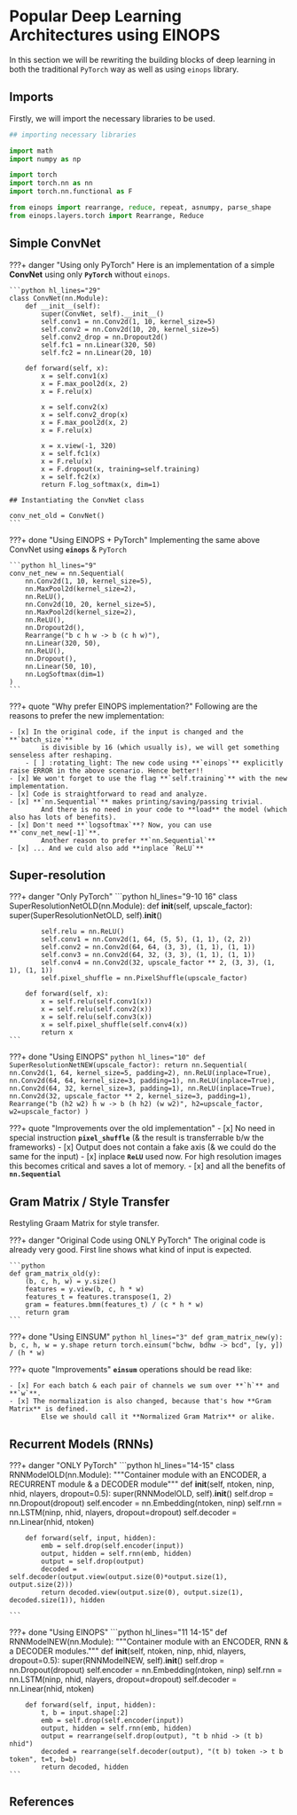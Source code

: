 # Popular Deep Learning Architectures using EINOPS

In this section we will be rewriting the building blocks of deep learning
in both the traditional `PyTorch` way as well as using `einops` library.

## Imports

Firstly, we will import the necessary libraries to be used.

```python hl_lines="10-11"
## importing necessary libraries

import math
import numpy as np

import torch
import torch.nn as nn
import torch.nn.functional as F

from einops import rearrange, reduce, repeat, asnumpy, parse_shape
from einops.layers.torch import Rearrange, Reduce
```

## Simple ConvNet

???+ danger "Using only PyTorch"
    Here is an implementation of a simple **ConvNet** using only **`PyTorch`**
    without `einops`.

    ```python hl_lines="29"
    class ConvNet(nn.Module):
        def __init__(self):
            super(ConvNet, self).__init__()
            self.conv1 = nn.Conv2d(1, 10, kernel_size=5)
            self.conv2 = nn.Conv2d(10, 20, kernel_size=5)
            self.conv2_drop = nn.Dropout2d()
            self.fc1 = nn.Linear(320, 50)
            self.fc2 = nn.Linear(20, 10)
            
        def forward(self, x):
            x = self.conv1(x)
            x = F.max_pool2d(x, 2)
            x = F.relu(x)
            
            x = self.conv2(x)
            x = self.conv2_drop(x)
            x = F.max_pool2d(x, 2)
            x = F.relu(x)

            x = x.view(-1, 320)
            x = self.fc1(x)
            x = F.relu(x)
            x = F.dropout(x, training=self.training)
            x = self.fc2(x)
            return F.log_softmax(x, dim=1)
    
    ## Instantiating the ConvNet class
       
    conv_net_old = ConvNet()
    ```

???+ done "Using EINOPS + PyTorch"
    Implementing the same above ConvNet using **`einops`** & `PyTorch`
    
    ```python hl_lines="9"
    conv_net_new = nn.Sequential(
        nn.Conv2d(1, 10, kernel_size=5),
        nn.MaxPool2d(kernel_size=2),
        nn.ReLU(),
        nn.Conv2d(10, 20, kernel_size=5),
        nn.MaxPool2d(kernel_size=2),
        nn.ReLU(),
        nn.Dropout2d(),
        Rearrange("b c h w -> b (c h w)"),
        nn.Linear(320, 50),
        nn.ReLU(),
        nn.Dropout(),
        nn.Linear(50, 10),
        nn.LogSoftmax(dim=1)
    )
    ```

???+ quote "Why prefer EINOPS implementation?"
    Following are the reasons to prefer the new implementation:

    - [x] In the original code, if the input is changed and the **`batch_size`** 
            is divisible by 16 (which usually is), we will get something senseless after reshaping.
        - [ ] :rotating_light: The new code using **`einops`** explicitly raise ERROR in the above scenario. Hence better!!
    - [x] We won't forget to use the flag **`self.training`** with the new implementation.
    - [x] Code is straightforward to read and analyze.
    - [x] **`nn.Sequential`** makes printing/saving/passing trivial. 
            And there is no need in your code to **load** the model (which also has lots of benefits).
    - [x] Don't need **`logsoftmax`**? Now, you can use **`conv_net_new[-1]`**. 
            Another reason to prefer **`nn.Sequential`**
    - [x] ... And we culd also add **inplace `ReLU`**


## Super-resolution

???+ danger "Only PyTorch"
    ```python hl_lines="9-10 16"
    class SuperResolutionNetOLD(nn.Module):
        def __init__(self, upscale_factor):
            super(SuperResolutionNetOLD, self).__init__()
            
            self.relu = nn.ReLU()
            self.conv1 = nn.Conv2d(1, 64, (5, 5), (1, 1), (2, 2))
            self.conv2 = nn.Conv2d(64, 64, (3, 3), (1, 1), (1, 1))
            self.conv3 = nn.Conv2d(64, 32, (3, 3), (1, 1), (1, 1))
            self.conv4 = nn.Conv2d(32, upscale_factor ** 2, (3, 3), (1, 1), (1, 1))
            self.pixel_shuffle = nn.PixelShuffle(upscale_factor)
        
        def forward(self, x):
            x = self.relu(self.conv1(x))
            x = self.relu(self.conv2(x))
            x = self.relu(self.conv3(x))
            x = self.pixel_shuffle(self.conv4(x))
            return x
    ```

???+ done "Using EINOPS"
    ```python hl_lines="10"
    def SuperResolutionNetNEW(upscale_factor):
        return nn.Sequential(
            nn.Conv2d(1, 64, kernel_size=5, padding=2),
            nn.ReLU(inplace=True),
            nn.Conv2d(64, 64, kernel_size=3, padding=1),
            nn.ReLU(inplace=True),
            nn.Conv2d(64, 32, kernel_size=3, padding=1),
            nn.ReLU(inplace=True),
            nn.Conv2d(32, upscale_factor ** 2, kernel_size=3, padding=1),
            Rearrange("b (h2 w2) h w -> b (h h2) (w w2)", h2=upscale_factor, w2=upscale_factor)
        )
    ```

???+ quote "Improvements over the old implementation"
    - [x] No need in special instruction **`pixel_shuffle`** (& the result is transferrable b/w the frameworks)
    - [x] Output does not contain a fake axis (& we could do the same for the input)
    - [x] inplace **`ReLU`** used now. For high resolution images this becomes critical
            and saves a lot of memory.
    - [x] and all the benefits of **`nn.Sequential`**

## Gram Matrix / Style Transfer

Restyling Graam Matrix for style transfer.

???+ danger "Original Code using ONLY PyTorch"
    The original code is already very good. First line shows what kind of input is expected.
    
    ```python
    def gram_matrix_old(y):
        (b, c, h, w) = y.size()
        features = y.view(b, c, h * w)
        features_t = features.transpose(1, 2)
        gram = features.bmm(features_t) / (c * h * w)
        return gram
    ```

???+ done "Using EINSUM"
    ```python hl_lines="3"
    def gram_matrix_new(y):
        b, c, h, w = y.shape
        return torch.einsum("bchw, bdhw -> bcd", [y, y]) / (h * w)
    ```

???+ quote "Improvements"
    **`einsum`** operations should be read like:

    - [x] For each batch & each pair of channels we sum over **`h`** and **`w`**.
    - [x] The normalization is also changed, because that's how **Gram Matrix** is defined.
            Else we should call it **Normalized Gram Matrix** or alike.


## Recurrent Models (RNNs)

???+ danger "ONLY PyTorch"
    ```python hl_lines="14-15"
    class RNNModelOLD(nn.Module):
        """Container module with an ENCODER, a RECURRENT module & a DECODER module"""
        def __init__(self, ntoken, ninp, nhid, nlayers, dropout=0.5):
            super(RNNModelOLD, self).__init__()
            self.drop = nn.Dropout(dropout)
            self.encoder = nn.Embedding(ntoken, ninp)
            self.rnn = nn.LSTM(ninp, nhid, nlayers, dropout=dropout)
            self.decoder = nn.Linear(nhid, ntoken)
        
        def forward(self, input, hidden):
            emb = self.drop(self.encoder(input))
            output, hidden = self.rnn(emb, hidden)
            output = self.drop(output)
            decoded = self.decoder(output.view(output.size(0)*output.size(1), output.size(2)))
            return decoded.view(output.size(0), output.size(1), decoded.size(1)), hidden

    ```


???+ done "Using EINOPS"
    ```python hl_lines="11 14-15"
    def RNNModelNEW(nn.Module):
        """Container module with an ENCODER, RNN & a DECODER modules."""
        def __init__(self, ntoken, ninp, nhid, nlayers, dropout=0.5):
            super(RNNModelNEW, self).__init__()
            self.drop = nn.Dropout(dropout)
            self.encoder = nn.Embedding(ntoken, ninp)
            self.rnn = nn.LSTM(ninp, nhid, nlayers, dropout=dropout)
            self.decoder = nn.Linear(nhid, ntoken)
        
        def forward(self, input, hidden):
            t, b = input.shape[:2]
            emb = self.drop(self.encoder(input))
            output, hidden = self.rnn(emb, hidden)
            output = rearrange(self.drop(output), "t b nhid -> (t b) nhid")
            decoded = rearrange(self.decoder(output), "(t b) token -> t b token", t=t, b=b)
            return decoded, hidden
    ```



## References

[^1]: http://einops.rocks/pytorch-examples.html
[^2]: https://github.com/arogozhnikov/einops
